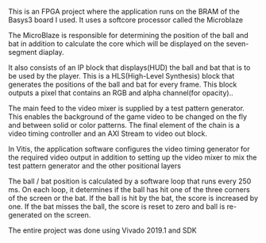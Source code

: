 This is an FPGA project where the application runs on the BRAM of the Basys3 board I used. It uses a softcore processor called the Microblaze

The MicroBlaze is responsible for determining the position of the ball and bat in addition to calculate the core which will be displayed on the seven-segment diaplay. 

It also consists of an IP block that displays(HUD) the ball and bat that is to be used by the player. This is a HLS(High-Level Synthesis) block that generates the positions of the ball and bat for every frame. This block outputs a pixel that contains an RGB and alpha channel(for opacity).. 

The main feed to the video mixer is supplied by a test pattern generator. This enables the background of the game video to be changed on the fly and between solid or color patterns. The final element of the chain is a video timing controller and an AXI Stream to video out block.

In Vitis, the application software configures the video timing generator for the required video output in addition to setting up the video mixer to mix the test pattern generator and the other positional layers

The ball / bat position is calculated by a software loop that runs every 250 ms. On each loop, it determines if the ball has hit one of the three corners of the screen or the bat. If the ball is hit by the bat, the score is increased by one. If the bat misses the ball, the score is reset to zero and ball is re-generated on the screen. 

The entire project was done using Vivado 2019.1 and SDK

